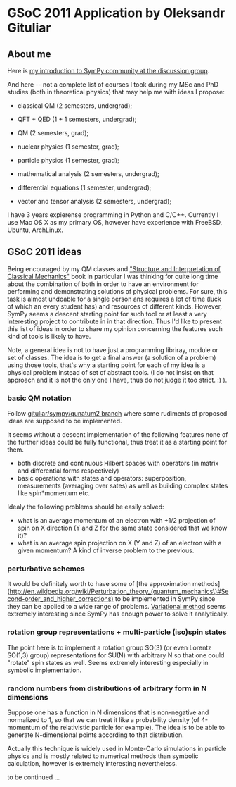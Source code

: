 # GSoC 2011 Application by Oleksandr Gituliar

## About me

Here is [my introduction to SymPy community at the discussion group](http://groups.google.com/group/sympy/browse_thread/thread/bfd38c7d28afe669/7729ff463e00ae41#7729ff463e00ae41).

And here -- not a complete list of courses I took during my MSc and PhD studies
(both in theoretical physics) that may help me with ideas I propose:

* classical QM (2 semesters, undergrad);
* QFT + QED (1 + 1 semesters, undergrad);
* QM (2 semesters, grad);
* nuclear physics (1 semester, grad);
* particle physics (1 semester, grad);

* mathematical analysis (2 semesters, undergrad);
* differential equations (1 semester, undergrad);
* vector and tensor analysis (2 semesters, undergrad);

I have 3 years expierense programming in Python and C/C++. Currently I use Mac OS X
as my primary OS, however have experience with FreeBSD, Ubuntu, ArchLinux.


## GSoC 2011 ideas

Being encouraged by my QM classes and ["Structure and Interpretation of Classical Mechanics"](http://mitpress.mit.edu/SICM/)
book in particular I was thinking for quite long time about the combination of
both in order to have an environment for performing and demonstrating solutions
of physical problems. For sure, this task is almost undoable for a single person
ans requires a lot of time (luck of which an every student has) and resources of
different kinds. However, SymPy seems a descent starting point for such tool
or at least a very interesting project to contribute in in that direction. Thus
I'd like to present this list of ideas in order to share my opinion concerning
the features such kind of tools is likely to have.

Note, a general idea is not to have just a programming libriray, module or set
of classes. The idea is to get a final answer (a solution of a problem) using
those tools, that's why a starting point for each of my idea is a physical problem
instead of set of abstract tools. (I do not insist on that approach and it is not
the only one I have, thus do not judge it too strict. :) ).


### basic QM notation

Follow [gituliar/sympy/qunatum2 branch](https://github.com/gituliar/sympy/tree/quantum2) where some
rudiments of proposed ideas are supposed to be implemented.

It seems without a descent implementation of the following features none of the
further ideas could be fully functional, thus treat it as a starting point for
them.

* both discrete and continuous Hilbert spaces with operators (in matrix and
  differential forms respectively)
* basic operations with states and operators: superposition, measurements (averaging
  over sates) as well as building complex states like spin*momentum etc.

Idealy the following problems should be easily solved:

* what is an average momentum of an electron with +1/2 projection of spin on X
  direction (Y and Z for the same state considered that we know it)?
* what is an average spin projection on X (Y and Z) of an electron with a given
  momentum? A kind of inverse problem to the previous.


### perturbative schemes

It would be definitely worth to have some of [the approximation methods](http://en.wikipedia.org/wiki/Perturbation_theory_(quantum_mechanics\)#Second-order_and_higher_corrections)
to be implemented in SymPy since they can be applied to a wide range of problems.
[Variational method](http://en.wikipedia.org/wiki/Variational_method) seems extremely
interesting since SymPy has enough power to solve it analytically.


### rotation group representations + multi-particle (iso)spin states

The point here is to implement a rotation group SO(3) (or even Lorentz SO(1,3)
group) representations for SU(N) with arbitrary N so that one could "rotate" spin
states as well. Seems extremely interesting especially in symbolic implementation.

### random numbers from distributions of arbitrary form in N dimensions

Suppose one has a function in N dimensions that is non-negative and normalized to 1,
so that we can treat it like a probability density (of 4-momentum of the relativistic
particle for example). The idea is to be able to generate N-dimensional points
according to that distribution.

Actually this technique is widely used in Monte-Carlo simulations in particle physics
and is mostly related to numerical methods than symbolic calculation, however is
extremely interesting nevertheless.

to be continued ...